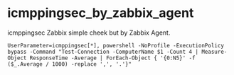 # icmppingsec_by_zabbix_agent
icmppingsec Zabbix simple cheek but by Zabbix Agent.

```
UserParameter=icmppingsec[*], powershell -NoProfile -ExecutionPolicy bypass -Command "Test-Connection -ComputerName $1 -Count 4 | Measure-Object ResponseTime -Average | ForEach-Object { '{0:N5}' -f ($_.Average / 1000) -replace ',', '.'}"
```
